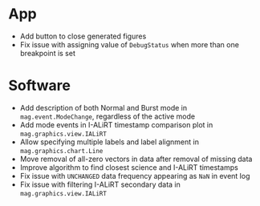 # App

- Add button to close generated figures
- Fix issue with assigning value of `DebugStatus` when more than one breakpoint is set

# Software

- Add description of both Normal and Burst mode in `mag.event.ModeChange`, regardless of the active mode
- Add mode events in I-ALiRT timestamp comparison plot in `mag.graphics.view.IALiRT`
- Allow specifying multiple labels and label alignment in `mag.graphics.chart.Line`
- Move removal of all-zero vectors in data after removal of missing data
- Improve algorithm to find closest science and I-ALiRT timestamps
- Fix issue with `UNCHANGED` data frequency appearing as `NaN` in event log
- Fix issue with filtering I-ALiRT secondary data in `mag.graphics.view.IALiRT`
